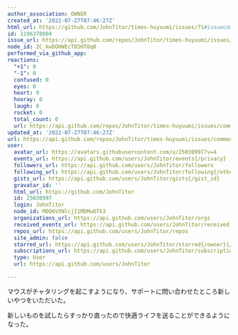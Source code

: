 ```yaml
---
author_association: OWNER
created_at: '2022-07-27T07:46:27Z'
html_url: https://github.com/JohnTitor/times-huyuumi/issues/71#issuecomment-1196378804
id: 1196378804
issue_url: https://api.github.com/repos/JohnTitor/times-huyuumi/issues/71
node_id: IC_kwDOHWEcT85HT0q0
performed_via_github_app: 
reactions:
  "+1": 0
  "-1": 0
  confused: 0
  eyes: 0
  heart: 0
  hooray: 0
  laugh: 0
  rocket: 0
  total_count: 0
  url: https://api.github.com/repos/JohnTitor/times-huyuumi/issues/comments/1196378804/reactions
updated_at: '2022-07-27T07:46:27Z'
url: https://api.github.com/repos/JohnTitor/times-huyuumi/issues/comments/1196378804
user:
  avatar_url: https://avatars.githubusercontent.com/u/25030997?v=4
  events_url: https://api.github.com/users/JohnTitor/events{/privacy}
  followers_url: https://api.github.com/users/JohnTitor/followers
  following_url: https://api.github.com/users/JohnTitor/following{/other_user}
  gists_url: https://api.github.com/users/JohnTitor/gists{/gist_id}
  gravatar_id: ''
  html_url: https://github.com/JohnTitor
  id: 25030997
  login: JohnTitor
  node_id: MDQ6VXNlcjI1MDMwOTk3
  organizations_url: https://api.github.com/users/JohnTitor/orgs
  received_events_url: https://api.github.com/users/JohnTitor/received_events
  repos_url: https://api.github.com/users/JohnTitor/repos
  site_admin: false
  starred_url: https://api.github.com/users/JohnTitor/starred{/owner}{/repo}
  subscriptions_url: https://api.github.com/users/JohnTitor/subscriptions
  type: User
  url: https://api.github.com/users/JohnTitor

---
```

マウスがチャタリングを起こすようになり、サポートに問い合わせたところ新しいやつをいただいた。

新しいものを試したらすっかり直ったので快適ライフを送ることができるようになった。